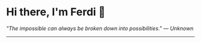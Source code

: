 <h1>Hi there, I'm Ferdi 👋</h1>

<p><em>
  "The impossible can always be broken down into possibilities." — Unknown
</em></p>

---
